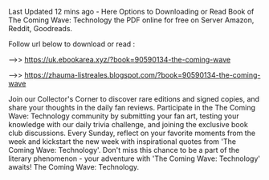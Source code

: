 Last Updated 12 mins ago - Here Options to Downloading or Read Book of The Coming Wave: Technology the PDF online for free on Server Amazon, Reddit, Goodreads.
 
Follow url below to download or read :
 
-->> https://uk.ebookarea.xyz/?book=90590134-the-coming-wave
 
-->> https://zhauma-listreales.blogspot.com/?book=90590134-the-coming-wave
 
Join our Collector's Corner to discover rare editions and signed copies, and share your thoughts in the daily fan reviews.
Participate in the The Coming Wave: Technology community by submitting your fan art, testing your knowledge with our daily trivia challenge, and joining the exclusive book club discussions.
Every Sunday, reflect on your favorite moments from the week and kickstart the new week with inspirational quotes from 'The Coming Wave: Technology'. Don't miss this chance to be a part of the literary phenomenon - your adventure with 'The Coming Wave: Technology' awaits! The Coming Wave: Technology.

